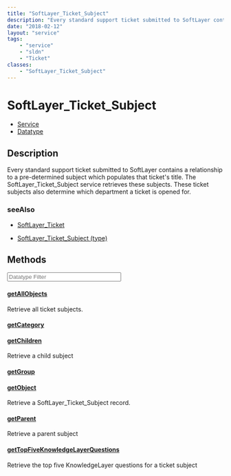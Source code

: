 ```yaml
---
title: "SoftLayer_Ticket_Subject"
description: "Every standard support ticket submitted to SoftLayer contains a relationship to a pre-determined subject which populates... "
date: "2018-02-12"
layout: "service"
tags:
    - "service"
    - "sldn"
    - "Ticket"
classes:
    - "SoftLayer_Ticket_Subject"
---
```

# SoftLayer_Ticket_Subject
<div id='service-datatype'>
    <ul id='sldn-reference-tabs'>
    <li id='service'> <a href='/reference/services/SoftLayer_Ticket_Subject' >Service</a></li>    <li id='datatype'> <a href='/reference/datatypes/SoftLayer_Ticket_Subject' >Datatype</a></li>
    </ul>
</div>

## Description
Every standard support ticket submitted to SoftLayer contains a relationship to a pre-determined subject which populates that ticket's title. The SoftLayer_Ticket_Subject service retrieves these subjects. These ticket subjects also determine which department a ticket is opened for. 



### seeAlso

* [SoftLayer_Ticket](/reference/services/SoftLayer_Ticket )


* [SoftLayer_Ticket_Subject (type)](/reference/datatypes/SoftLayer_Ticket_Subject (type) )


        
<div id="properties" class="content service-content">

## Methods

<div class="view-filters">
    <div class="clearfix">
        <div class="search-input-box">
            <input placeholder="Datatype Filter" onkeyup="titleSearch(inputId='edit-combine', divId='method-div', elementClass='method-row')" 
                type="text" id="edit-combine" value="" size="30" maxlength="128" class="form-text">
        </div>
    </div>
</div>

#### [getAllObjects](/reference/services/SoftLayer_Ticket_Subject/getAllObjects)
Retrieve all ticket subjects.

#### [getCategory](/reference/services/SoftLayer_Ticket_Subject/getCategory)


#### [getChildren](/reference/services/SoftLayer_Ticket_Subject/getChildren)
Retrieve a child subject

#### [getGroup](/reference/services/SoftLayer_Ticket_Subject/getGroup)


#### [getObject](/reference/services/SoftLayer_Ticket_Subject/getObject)
Retrieve a SoftLayer_Ticket_Subject record.

#### [getParent](/reference/services/SoftLayer_Ticket_Subject/getParent)
Retrieve a parent subject

#### [getTopFiveKnowledgeLayerQuestions](/reference/services/SoftLayer_Ticket_Subject/getTopFiveKnowledgeLayerQuestions)
Retrieve the top five KnowledgeLayer questions for a ticket subject

</div>

